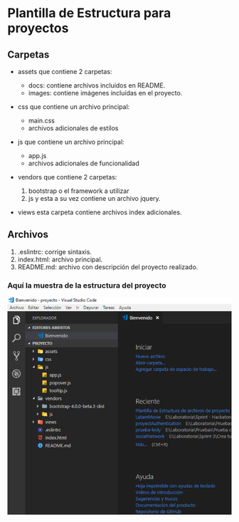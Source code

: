 # Plantilla de Estructura para proyectos

## Carpetas
  - assets que contiene 2 carpetas:
    * docs: contiene archivos incluídos en README.
    * images: contiene imágenes incluídas en el proyecto.

  - css que contiene un archivo principal:
    * main.css
    * archivos adicionales de estilos

  - js que contiene un archivo principal: 
    * app.js
    * archivos adicionales de funcionalidad

  - vendors que contiene 2 carpetas: 
    1. bootstrap o el framework a utilizar
    2. js y esta a su vez contiene un archivo jquery.
    
  - views esta carpeta contiene archivos index adicionales.

## Archivos 
1. .eslintrc: corrige sintaxis.
1. index.html: archivo principal.
2. README.md: archivo con descripción del proyecto realizado.

### Aquí la muestra de la estructura del proyecto
![estructura](assets/docs/estructura-archivos.png "estructura")